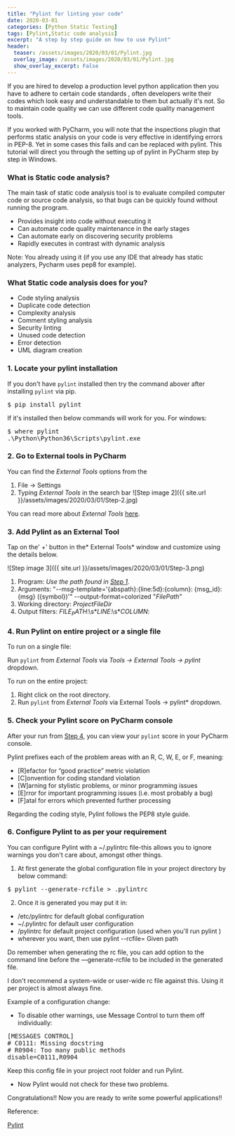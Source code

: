 ```yaml
---
title: "Pylint for linting your code"
date: 2020-03-01
categories: [Python Static Testing]
tags: [Pylint,Static code analysis]
excerpt: "A step by step guide on how to use Pylint"
header:
  teaser: /assets/images/2020/03/01/Pylint.jpg
  overlay_image: /assets/images/2020/03/01/Pylint.jpg
  show_overlay_excerpt: False
---
```

If you are hired to develop a production level python application then you have to adhere to certain code standards , often developers write their codes which look easy and understandable to them but actually it's not. So to maintain code quality we can use different code quality management tools.

If you worked with PyCharm, you will note that the inspections plugin that performs static analysis on your code is very effective in identifying errors in PEP-8. Yet in some cases this fails and can be replaced with pylint. This tutorial will direct you through the setting up of pylint in PyCharm step by step in Windows.

### What is Static code analysis?

The main task of static code analysis tool is to evaluate compiled computer code or source code analysis, so that bugs can be quickly found without running the program.

* Provides insight into code without executing it
* Can automate code quality maintenance in the early stages
* Can automate early on discovering security problems
* Rapidly executes in contrast with dynamic analysis 

Note: You already using it (if you use any IDE that already has static analyzers, Pycharm uses pep8 for example).


### What Static code analysis does for you?

* Code styling analysis
* Duplicate code detection
* Complexity analysis
* Comment styling analysis
* Security linting
* Unused code detection
* Error detection
* UML diagram creation

### 1. Locate your pylint installation

If you don't have `pylint` installed then try the command abover after installing `pylint` via pip.

<pre>
$ pip install pylint
</pre>

If it's installed then below commands will work for you.
For windows: 
<pre>
$ where pylint
.\Python\Python36\Scripts\pylint.exe
</pre> 

### 2. Go to External tools in PyCharm

You can find the *External Tools* options from the 

1. File -> Settings
2. Typing *External Tools* in the search bar
![Step image 2]({{ site.url }}/assets/images/2020/03/01/Step-2.jpg)

You can read more about *External Tools* [here](https://www.jetbrains.com/help/pycharm/2017.1/external-tools.html).

### 3. Add Pylint as an External Tool

Tap on the' +' button in the* External Tools* window and customize using the details below.

![Step image 3]({{ site.url }}/assets/images/2020/03/01/Step-3.png)

1. Program: *Use the path found in [Step 1](#1-locate-your-pylint-installation).*
2. Arguments: "--msg-template='{abspath}:{line:5d}:{column}: {msg_id}: {msg} ({symbol})'" --output-format=colorized "$FilePath$"
3. Working directory: $ProjectFileDir$
4. Output filters: $FILE_PATH$:\s*$LINE$\:\s*$COLUMN$:

### 4. Run Pylint on entire project or a single file

To run on a single file:

Run `pylint` from *External Tools*  via *Tools -> External Tools -> pylint* dropdown.

To run on the entire project:

1. Right click on the root directory.
2. Run `pylint` from *External Tools*  via External Tools -> pylint* dropdown.

### 5. Check your Pylint score on PyCharm console

After your run from [Step 4](#4-run-pylint-on-entire-project-or-a-single-file), you can view your `pylint` score in your PyCharm console.

Pylint prefixes each of the problem areas with an R, C, W, E, or F, meaning:

* [R]efactor for “good practice” metric violation
* [C]onvention for coding standard violation
* [W]arning for stylistic problems, or minor programming issues
* [E]rror for important programming issues (i.e. most probably a bug)
* [F]atal for errors which prevented further processing

Regarding the coding style, Pylint follows the PEP8 style guide.

### 6. Configure Pylint to as per your requirement

You can configure Pylint with a ~/.pylintrc file-this allows you to ignore warnings you don't care about, amongst other things.

1. At first generate the global configuration file in your project directory by below command:

<pre>
$ pylint --generate-rcfile > .pylintrc
</pre> 

2. Once it is generated you may put it in:

* /etc/pylintrc for default global configuration
* ~/.pylintrc for default user configuration
* <your project>/pylintrc for default project configuration (used when you'll run pylint <your project>)
* wherever you want, then use pylint --rcfile= Given path

Do remember when generating the rc file, you can add option to the command line before the —generate-rcfile to be included in the generated file.

I don't recommend a system-wide or user-wide rc file against this. Using it per project is almost always fine.

Example of a configuration change:

* To disable other warnings, use Message Control to turn them off individually:

<pre>
[MESSAGES CONTROL]
# C0111: Missing docstring
# R0904: Too many public methods
disable=C0111,R0904
</pre> 

Keep this config file in your project root folder and run Pylint.
*  Now Pylint would not check for these two problems.

Congratulations!! Now you are ready to write some powerful applications!!

Reference:

[Pylint](https://www.pylint.org/)